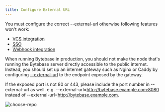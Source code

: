 ```yaml
---
title: Configure External URL
---
```


<hint-block type="warning">

You must configure the correct --external-url otherwise following features won't work:

- [VCS integration](/docs/vcs-integration/overview)
- [SSO](/docs/administration/sso/overview)
- [Webhook integration](/docs/administration/webhook-integration/overview)

</hint-block>

When running Bytebase in production, you should not make the node that's running the Bytebase server directly accessible to the public internet. Instead, you should set up an internet gateway such as Nginx or Caddy by configuring [--external-url](/docs/reference/command-line#--external-url-string) to the endpoint exposed by the gateway.

<hint-block type="info">

If the exposed port is not 80 or 443, please include the port number in --external-url as well. e.g. --external-url=http://bytebase.example.com:8080 instead of --external-url=http://bytebase.example.com.

</hint-block>

![choose-repo](/docs/get-started/install/external-url-flow.webp)

